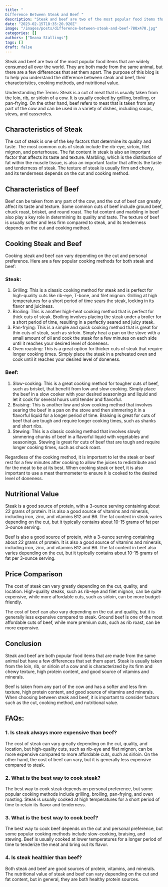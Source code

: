 ```yaml
---
title: "
Difference Between Steak and Beef "
description: "Steak and beef are two of the most popular food items that are widely consumed all over the world. They are both made from the same animal, but there "
date: "2023-02-15T18:35:20.920Z"
image: "/images/posts/difference-between-steak-and-beef-780x470.jpg"
categories: []
authors: ["Deana Stallings"]
tags: []
draft: false
---
```


Steak and beef are two of the most popular food items that are widely consumed all over the world. They are both made from the same animal, but there are a few differences that set them apart. The purpose of this blog is to help you understand the difference between steak and beef, their characteristics, cooking methods, and nutritional value.

Understanding the Terms: Steak is a cut of meat that is usually taken from the loin, rib, or sirloin of a cow. It is usually cooked by grilling, broiling, or pan-frying. On the other hand, beef refers to meat that is taken from any part of the cow and can be used in a variety of dishes, including soups, stews, and casseroles.

## Characteristics of Steak

The cut of steak is one of the key factors that determine its quality and taste. The most common cuts of steak include the rib-eye, sirloin, filet mignon, and porterhouse. The fat content in steak is also an important factor that affects its taste and texture. Marbling, which is the distribution of fat within the muscle tissue, is also an important factor that affects the taste and tenderness of steak. The texture of steak is usually firm and chewy, and its tenderness depends on the cut and cooking method.

## Characteristics of Beef

Beef can be taken from any part of the cow, and the cut of beef can greatly affect its taste and texture. Some common cuts of beef include ground beef, chuck roast, brisket, and round roast. The fat content and marbling in beef also play a key role in determining its quality and taste. The texture of beef is usually softer and less firm compared to steak, and its tenderness depends on the cut and cooking method.

## Cooking Steak and Beef

Cooking steak and beef can vary depending on the cut and personal preference. Here are a few popular cooking methods for both steak and beef:

### Steak:

1. Grilling: This is a classic cooking method for steak and is perfect for high-quality cuts like rib-eye, T-bone, and filet mignon. Grilling at high temperatures for a short period of time sears the steak, locking in its flavor and juiciness.
2. Broiling: This is another high-heat cooking method that is perfect for thick cuts of steak. Broiling involves placing the steak under a broiler for a short period of time, resulting in a perfectly seared and juicy steak.
3. Pan-frying: This is a simple and quick cooking method that is great for thin cuts of steak, such as sirloin. Simply heat a pan on the stove with a small amount of oil and cook the steak for a few minutes on each side until it reaches your desired level of doneness.
4. Oven roasting: This is a great option for thicker cuts of steak that require longer cooking times. Simply place the steak in a preheated oven and cook until it reaches your desired level of doneness.

### Beef:

1. Slow-cooking: This is a great cooking method for tougher cuts of beef, such as brisket, that benefit from low and slow cooking. Simply place the beef in a slow cooker with your desired seasonings and liquid and let it cook for several hours until tender and flavorful.
2. Braising: This is another low and slow cooking method that involves searing the beef in a pan on the stove and then simmering it in a flavorful liquid for a longer period of time. Braising is great for cuts of beef that are tough and require longer cooking times, such as shanks and short ribs.
3. Stewing: This is a classic cooking method that involves slowly simmering chunks of beef in a flavorful liquid with vegetables and seasonings. Stewing is great for cuts of beef that are tough and require longer cooking times, such as chuck roast.

Regardless of the cooking method, it is important to let the steak or beef rest for a few minutes after cooking to allow the juices to redistribute and for the meat to be at its best. When cooking steak or beef, it is also important to use a meat thermometer to ensure it is cooked to the desired level of doneness.

## Nutritional Value

Steak is a good source of protein, with a 3-ounce serving containing about 22 grams of protein. It is also a good source of vitamins and minerals, including iron, zinc, and vitamins B12 and B6\. The fat content in steak varies depending on the cut, but it typically contains about 10-15 grams of fat per 3-ounce serving.

Beef is also a good source of protein, with a 3-ounce serving containing about 22 grams of protein. It is also a good source of vitamins and minerals, including iron, zinc, and vitamins B12 and B6\. The fat content in beef also varies depending on the cut, but it typically contains about 10-15 grams of fat per 3-ounce serving.

## Price Comparison

The cost of steak can vary greatly depending on the cut, quality, and location. High-quality steaks, such as rib-eye and filet mignon, can be quite expensive, while more affordable cuts, such as sirloin, can be more budget-friendly.

The cost of beef can also vary depending on the cut and quality, but it is generally less expensive compared to steak. Ground beef is one of the most affordable cuts of beef, while more premium cuts, such as rib roast, can be more expensive.

## Conclusion

Steak and beef are both popular food items that are made from the same animal but have a few differences that set them apart. Steak is usually taken from the loin, rib, or sirloin of a cow and is characterized by its firm and chewy texture, high protein content, and good source of vitamins and minerals.

Beef is taken from any part of the cow and has a softer and less firm texture, high protein content, and good source of vitamins and minerals. When choosing between steak and beef, it is important to consider factors such as the cut, cooking method, and nutritional value.

## FAQs:

### 1\. Is steak always more expensive than beef?

The cost of steak can vary greatly depending on the cut, quality, and location, but high-quality cuts, such as rib-eye and filet mignon, can be more expensive compared to more affordable cuts, such as sirloin. On the other hand, the cost of beef can vary, but it is generally less expensive compared to steak.

### 2\. What is the best way to cook steak?

The best way to cook steak depends on personal preference, but some popular cooking methods include grilling, broiling, pan-frying, and oven roasting. Steak is usually cooked at high temperatures for a short period of time to retain its flavor and tenderness.

### 3\. What is the best way to cook beef?

The best way to cook beef depends on the cut and personal preference, but some popular cooking methods include slow-cooking, braising, and stewing. Beef is usually cooked at lower temperatures for a longer period of time to tenderize the meat and bring out its flavor.

### 4\. Is steak healthier than beef?

Both steak and beef are good sources of protein, vitamins, and minerals. The nutritional value of steak and beef can vary depending on the cut and fat content, but in general, they are both healthy protein sources.